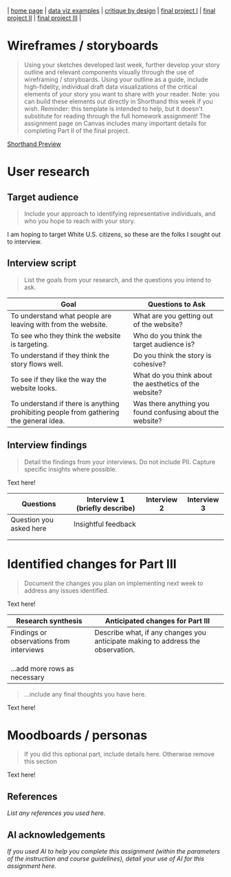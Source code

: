 | [home page](https://cmustudent.github.io/tswd-portfolio-templates/) | [data viz examples](dataviz-examples) | [critique by design](critique-by-design) | [final project I](final-project-part-one) | [final project II](final-project-part-two) | [final project III](final-project-part-three) |

# Wireframes / storyboards
> Using your sketches developed last week, further develop your story outline and relevant components visually through the use of wireframing / storyboards. Using your outline as a guide, include high-fidelity, individual draft data visualizations of the critical elements of your story you want to share with your reader. Note: you can build these elements out directly in Shorthand this week if you wish.  Reminder: this template is intended to help, but it doesn't substitute for reading through the full homework assignment!  The assignment page on Canvas includes many important details for completing Part II of the final project. 

[Shorthand Preview](https://preview.shorthand.com/hPCHpoX8hXgyKuto)

# User research 

## Target audience
> Include your approach to identifying representative individuals, and who you hope to reach with your story. 

I am hoping to target White U.S. citizens, so these are the folks I sought out to interview.

## Interview script
> List the goals from your research, and the questions you intend to ask. 

| Goal | Questions to Ask |
|------|------------------|
|  To understand what people are leaving with from the website.    |  What are you getting out of the website?              |
| To see who they think the website is targeting.     |  Who do you think the target audience is?               |
| To understand if they think the story flows well.     |  Do you think the story is cohesive?                |
| To see if they like the way the website looks.     |  What do you think about the aesthetics of the website?               |
|  To understand if there is anything prohibiting people from gathering the general idea.    |  Was there anything you found confusing about the website?               |


## Interview findings
> Detail the findings from your interviews.  Do not include PII.  Capture specific insights where possible.

Text here!

| Questions               | Interview 1 (briefly describe) | Interview 2 | Interview 3 |
|-------------------------|--------------------------------|-------------|-------------|
| Question you asked here | Insightful feedback            |             |             |
|                         |                                |             |             |
|                         |                                |             |             |


# Identified changes for Part III
> Document the changes you plan on implementing next week to address any issues identified.  

Text here!

| Research synthesis                       | Anticipated changes for Part III                                                |
|------------------------------------------|---------------------------------------------------------------------------------|
| Findings or observations from interviews | Describe what, if any changes you anticipate making to address the observation. |
|                                          |                                                                                 |
|                                          |                                                                                 |
|                                          |                                                                                 |
| ...add more rows as necessary            |                                                                                 |

> ...include any final thoughts you have here. 

Text here!

# Moodboards / personas
> If you did this optional part, include details here.  Otherwise remove this section

Text here!

## References
_List any references you used here._

## AI acknowledgements
_If you used AI to help you complete this assignment (within the parameters of the instruction and course guidelines), detail your use of AI for this assignment here._

